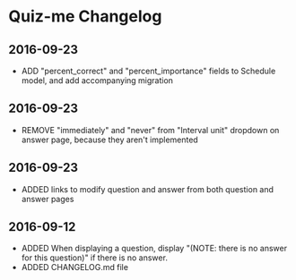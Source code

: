 # Quiz-me Changelog

## 2016-09-23
- ADD "percent_correct" and "percent_importance" fields to Schedule model, and add accompanying migration

## 2016-09-23
- REMOVE "immediately" and "never" from "Interval unit" dropdown on answer page, because they aren't implemented

## 2016-09-23
- ADDED links to modify question and answer from both question and answer pages

## 2016-09-12
- ADDED When displaying a question, display "(NOTE: there is no answer for this question)" if there is no answer.
- ADDED CHANGELOG.md file
